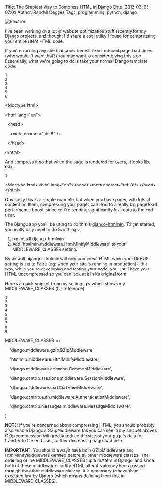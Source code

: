 Title: The Simplest Way to Compress HTML in Django
Date: 2012-03-05 07:09
Author: Randall Degges
Tags: programming, python, django


![Electron][]

I've been working on a lot of website optimization stuff recently for my Django
projects, and thought I'd share a cool utility I found for compressing your
entire site's HTML code.

If you're running any site that could benefit from reduced page load times (who
wouldn't want that?) you may want to consider giving this a go. Essentially,
what we're going to do is take your normal Django template code:

~~~~ {.line_numbers}
1
2
3
4
5
6
~~~~

\<!doctype html\>

\<html lang="en"\>

  \<head\>

    \<meta charset="utf-8" /\>

  \</head\>

\</html\>

And compress it so that when the page is rendered for users, it looks like this:

~~~~ {.line_numbers}
1
~~~~

\<!doctype html\>\<html lang="en"\>\<head\>\<meta
charset="utf-8"/\>\</head\>\</html\>

Obviously this is a simple example, but when you have pages with lots of content
on them, compressing your pages can lead to a really big page load performance
boost, since you're sending significantly less data to the end user.

The Django app you'll be using to do this is [django-htmlmin][]. To get started,
you really only need to do two things:

1.  pip install django-htmlmin
2.  Add 'htmlmin.middleware.HtmlMinifyMiddleware' to your MIDDLEWARE\_CLASSES
    setting.

By default, django-htmlmin will only compress HTML when your DEBUG setting is
set to False (eg: when your site is running in production)--this way, while
you're developing and testing your code, you'll still have your HTML
uncompressed so you can look at it in its original form.

Here's a quick snippet from my settings.py which shows my MIDDLEWARE\_CLASSES
(for reference):

~~~~ {.line_numbers}
1
2
3
4
5
6
7
8
9
~~~~

MIDDLEWARE\_CLASSES = (

    'django.middleware.gzip.GZipMiddleware',

    'htmlmin.middleware.HtmlMinifyMiddleware',

    'django.middleware.common.CommonMiddleware',

    'django.contrib.sessions.middleware.SessionMiddleware',

    'django.middleware.csrf.CsrfViewMiddleware',

    'django.contrib.auth.middleware.AuthenticationMiddleware',

    'django.contrib.messages.middleware.MessageMiddleware',

)

**NOTE**: If you're concerned about compressing HTML, you should probably also
enable Django's GZipMiddleware (as you can see in my snippet above). GZip
compression will greatly reduce the size of your page's data for transfer to the
end user, further decreasing page load time.

**IMPORTANT**: You should always have both GZipMiddleware and
HtmlMinifyMiddleware defined before all other middleware classes. The ordering
of the MIDDLEWARE\_CLASSES tuple matters in Django, and since both of these
middleware modify HTML after it's already been passed through the other
middleware classes, it is necessary to have them executed last by Django (which
means defining them first in MIDDLEWARE\_CLASSES).

  [Electron]: http://getfile5.posterous.com/getfile/files.posterous.com/temp-2012-03-04/jrraHofpiJyflmqhaurrvAaEdeJsvnfFwicjIDBlcxyJGuglnvzaJiIigEqa/electron.jpg.scaled696.jpg
  [django-htmlmin]: https://github.com/cobrateam/django-htmlmin "django-htmlmin"
